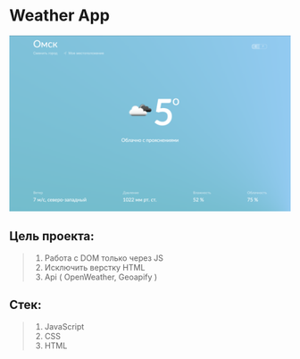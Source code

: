  # Weather App



![Demo](./img/Demo.png)

## Цель проекта:
>1. Работа с DOM только через JS 
>2. Исключить верстку HTML 
>3. Api ( OpenWeather, Geoapify )

## Стек: 
>1. JavaScript
>2. CSS
>3. HTML